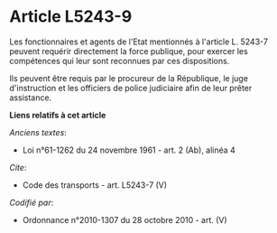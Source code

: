 # Article L5243-9

Les fonctionnaires et agents de l'Etat mentionnés à l'article L. 5243-7 peuvent requérir directement la force publique, pour
exercer les compétences qui leur sont reconnues par ces dispositions. 

Ils peuvent être requis par le procureur de la République, le juge d'instruction et les officiers de police judiciaire afin
de leur prêter assistance.

**Liens relatifs à cet article**

_Anciens textes_:

  - Loi n°61-1262 du 24 novembre 1961 - art. 2 (Ab), alinéa 4

_Cite_:

  - Code des transports - art. L5243-7 (V)

_Codifié par_:

  - Ordonnance n°2010-1307 du 28 octobre 2010 - art. (V)
